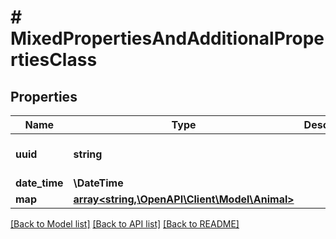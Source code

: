 # # MixedPropertiesAndAdditionalPropertiesClass

## Properties

Name | Type | Description | Notes
------------ | ------------- | ------------- | -------------
**uuid** | **string** |  | [optional] [default to ""]
**date_time** | **\DateTime** |  | [optional]
**map** | [**array<string,\OpenAPI\Client\Model\Animal>**](Animal.md) |  | [optional]

[[Back to Model list]](../../README.md#models) [[Back to API list]](../../README.md#endpoints) [[Back to README]](../../README.md)
